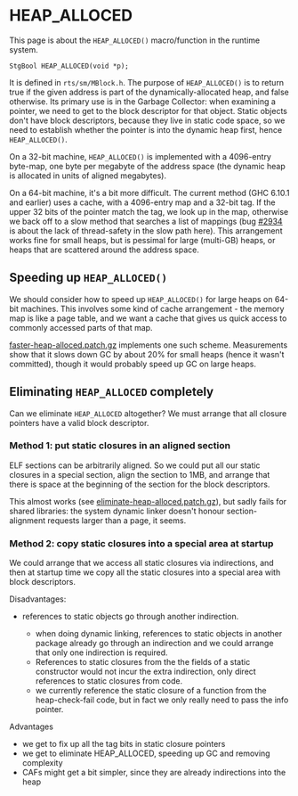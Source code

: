 # HEAP\_ALLOCED



This page is about the `HEAP_ALLOCED()` macro/function in the runtime system.  


```wiki
StgBool HEAP_ALLOCED(void *p);
```


It is defined in `rts/sm/MBlock.h`.  The purpose of `HEAP_ALLOCED()` is to return true if the given address is part of the dynamically-allocated heap, and false otherwise.  Its primary use is in the Garbage Collector: when examining a pointer, we need to get to the block descriptor for that object.  Static objects don't have block descriptors, because they live in static code space, so we need to establish whether the pointer is into the dynamic heap first, hence `HEAP_ALLOCED()`.



On a 32-bit machine, `HEAP_ALLOCED()` is implemented with a 4096-entry byte-map, one byte per megabyte of the address space (the dynamic heap is allocated in units of aligned megabytes).  



On a 64-bit machine, it's a bit more difficult.  The current method (GHC 6.10.1 and earlier) uses a cache, with a 4096-entry map and a 32-bit tag.  If the upper 32 bits of the pointer match the tag, we look up in the map, otherwise we back off to a slow method that searches a list of mappings (bug [\#2934](https://gitlab.staging.haskell.org/ghc/ghc/issues/2934) is about the lack of thread-safety in the slow path here).  This arrangement works fine for small heaps, but is pessimal for large (multi-GB) heaps, or heaps that are scattered around the address space.


## Speeding up `HEAP_ALLOCED()`



We should consider how to speed up `HEAP_ALLOCED()` for large heaps on 64-bit machines.  This involves some kind of cache arrangement - the memory map is like a page table, and we want a cache that gives us quick access to commonly accessed parts of that map.



[faster-heap-alloced.patch.gz](/trac/ghc/attachment/wiki/Commentary/HeapAlloced/faster-heap-alloced.patch.gz)[](/trac/ghc/raw-attachment/wiki/Commentary/HeapAlloced/faster-heap-alloced.patch.gz) implements one such scheme.  Measurements show that it slows down GC by about 20% for small heaps (hence it wasn't committed), though it would probably speed up GC on large heaps.


## Eliminating `HEAP_ALLOCED` completely



Can we eliminate `HEAP_ALLOCED` altogether?  We must arrange that all closure pointers have a valid block descriptor.


### Method 1: put static closures in an aligned section



ELF sections can be arbitrarily aligned.  So we could put all our static closures in a special section, align the section to 1MB, and arrange that there is space at the beginning of the section for the block descriptors.



This almost works (see [eliminate-heap-alloced.patch.gz](/trac/ghc/attachment/wiki/Commentary/HeapAlloced/eliminate-heap-alloced.patch.gz)[](/trac/ghc/raw-attachment/wiki/Commentary/HeapAlloced/eliminate-heap-alloced.patch.gz)), but sadly fails for shared libraries: the system dynamic linker doesn't honour section-alignment requests larger than a page, it seems.


### Method 2: copy static closures into a special area at startup



We could arrange that we access all static closures via indirections, and then at startup time we copy all the static closures into a special area with block descriptors.



Disadvantages:
  


- references to static objects go through another indirection.  

  - when doing dynamic linking, references to static objects in another package
    already go through an indirection and we could arrange that only one indirection is required.
  - References to static closures from the the fields of a static constructor would not incur the extra indirection,
    only direct references to static closures from code.
  - we currently reference the static closure of a function from the heap-check-fail code, but in fact
    we only really need to pass the info pointer.


Advantages


- we get to fix up all the tag bits in static closure pointers
- we get to eliminate HEAP\_ALLOCED, speeding up GC and removing complexity
- CAFs might get a bit simpler, since they are already indirections into the heap
